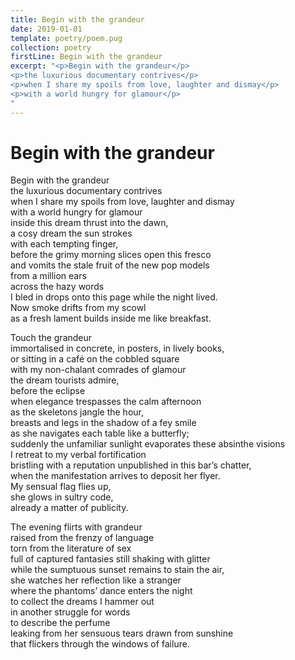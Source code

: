 ```yaml
---
title: Begin with the grandeur
date: 2019-01-01
template: poetry/poem.pug
collection: poetry
firstLine: Begin with the grandeur
excerpt: "<p>Begin with the grandeur</p>
<p>the luxurious documentary contrives</p>
<p>when I share my spoils from love, laughter and dismay</p>
<p>with a world hungry for glamour</p>
"
---
```


# Begin with the grandeur

Begin with the grandeur  
the luxurious documentary contrives  
when I share my spoils from love, laughter and dismay  
with a world hungry for glamour  
inside this dream thrust into the dawn,  
a cosy dream the sun strokes  
with each tempting finger,  
before the grimy morning slices open this fresco  
and vomits the stale fruit of the new pop models  
from a million ears  
across the hazy words  
I bled in drops onto this page while the night lived.  
Now smoke drifts from my scowl  
as a fresh lament builds inside me like breakfast.  

Touch the grandeur  
immortalised in concrete, in posters, in lively books,  
or sitting in a café on the cobbled square  
with my non-chalant comrades of glamour  
the dream tourists admire,  
before the eclipse  
when elegance trespasses the calm afternoon  
as the skeletons jangle the hour,  
breasts and legs in the shadow of a fey smile  
as she navigates each table like a butterfly;  
suddenly the unfamiliar sunlight evaporates these absinthe visions  
I retreat to my verbal fortification  
bristling with a reputation unpublished in this bar’s chatter,  
when the manifestation arrives to deposit her flyer.  
My sensual flag flies up,  
she glows in sultry code,  
already a matter of publicity.  
   
The evening flirts with grandeur  
raised from the frenzy of language  
torn from the literature of sex  
full of captured fantasies still shaking with glitter  
while the sumptuous sunset remains to stain the air,  
she watches her reflection like a stranger  
where the phantoms’ dance enters the night  
to collect the dreams I hammer out  
in another struggle for words  
to describe the perfume  
leaking from her sensuous tears drawn from sunshine  
that flickers through the windows of failure.  

